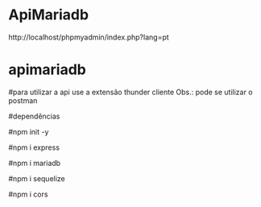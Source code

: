 # ApiMariadb


http://localhost/phpmyadmin/index.php?lang=pt

# apimariadb

#para utilizar a api use a extensão thunder cliente
Obs.: pode se utilizar o postman

#dependências

#npm init -y

#npm i express

#npm i mariadb

#npm i sequelize

#npm i cors
